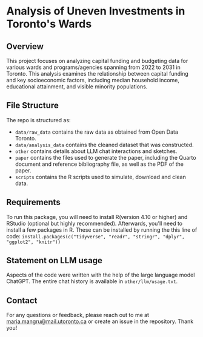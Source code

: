 # Analysis of Uneven Investments in Toronto's Wards

## Overview

This project focuses on analyzing capital funding and budgeting data for various wards and programs/agencies spanning from 2022 to 2031 in Toronto. This analysis examines the relationship between capital funding and key socioeconomic factors, including median household income, educational attainment, and visible minority populations.

## File Structure

The repo is structured as:

-   `data/raw_data` contains the raw data as obtained from Open Data Toronto.
-   `data/analysis_data` contains the cleaned dataset that was constructed.
-   `other` contains details about LLM chat interactions and sketches.
-   `paper` contains the files used to generate the paper, including the Quarto document and reference bibliography file, as well as the PDF of the paper.
-   `scripts` contains the R scripts used to simulate, download and clean data.

## Requirements 

To run this package, you will need to install R(version 4.10 or higher) and RStudio (optional but highly recommended). 
Afterwards, you'll need to install a few packages in R. These can be installed by running the this line of code:
`install.packages(c("tidyverse", "readr", "stringr", "dplyr", "ggplot2", "knitr"))`

## Statement on LLM usage

Aspects of the code were written with the help of the large language model ChatGPT. The entire chat history is available in `other/llm/usage.txt`.

## Contact
For any questions or feedback, please reach out to me at maria.mangru@mail.utoronto.ca or create an issue in the repository. Thank you!
